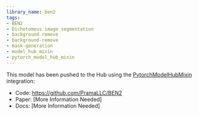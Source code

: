 ```yaml
---
library_name: ben2
tags:
- BEN2
- Dichotomous image segmentation
- background remove
- background-remove
- mask-generation
- model_hub_mixin
- pytorch_model_hub_mixin
---
```


This model has been pushed to the Hub using the [PytorchModelHubMixin](https://huggingface.co/docs/huggingface_hub/package_reference/mixins#huggingface_hub.PyTorchModelHubMixin) integration:
- Code: https://github.com/PramaLLC/BEN2
- Paper: [More Information Needed]
- Docs: [More Information Needed]